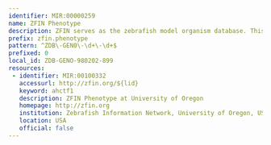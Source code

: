 ```yaml
---
identifier: MIR:00000259
name: ZFIN Phenotype
description: ZFIN serves as the zebrafish model organism database. This collection references the phenotypes observed for any given genotype.
prefix: zfin.phenotype
pattern: ^ZDB\-GEN0\-\d+\-\d+$
prefixed: 0
local_id: ZDB-GENO-980202-899
resources:
 - identifier: MIR:00100332
   accessurl: http://zfin.org/${lid}
   keyword: ahctf1
   description: ZFIN Phenotype at University of Oregon
   homepage: http://zfin.org
   institution: Zebrafish Information Network, University of Oregon, USA
   location: USA
   official: false
---
```


